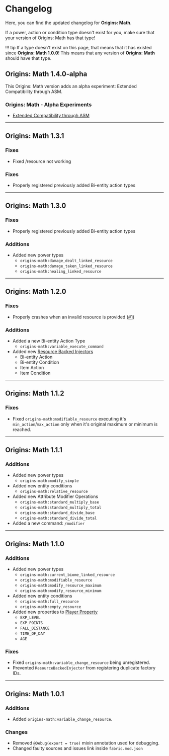 # Changelog

Here, you can find the updated changelog for **Origins: Math**.

If a power, action or condition type doesn't exist for you, make sure that your version of Origins: Math has that type!

!!! tip
	If a type doesn't exist on this page, that means that it has existed since **Origins: Math 1.0.0**! This means that any version of **Origins: Math** should have that type.

## Origins: Math 1.4.0-alpha
This Origins: Math version adds an alpha experiment: Extended Compatibility through ASM.

### Origins: Math - Alpha Experiments
- [Extended Compatibility through ASM](./experiments/extended_compatibility_through_asm.md)

<hr>

## Origins: Math 1.3.1
### Fixes
- Fixed /resource not working

### Fixes
- Properly registered previously added Bi-entity action types

<hr>

## Origins: Math 1.3.0
### Fixes
- Properly registered previously added Bi-entity action types

### Additions
- Added new power types
  - `origins-math:damage_dealt_linked_resource`
  - `origins-math:damage_taken_linked_resource`
  - `origins-math:healing_linked_resource`

<hr>

## Origins: Math 1.2.0
### Fixes
- Properly crashes when an invalid resource is provided ([#1](https://github.com/xrickastley/origins-math/issues/1))

### Additions
- Added a new Bi-entity Action Type
  - `origins-math:variable_execute_command`
- Added new [Resource Backed Injectors](./notes/resource_backed_fields/)
  - Bi-entity Action
  - Bi-entity Condition
  - Item Action
  - Item Condition

<hr>

## Origins: Math 1.1.2
### Fixes
- Fixed `origins-math:modifiable_resource` executing it's `min_action`/`max_action` only when it's original maximum or minimum is reached.

<hr>

## Origins: Math 1.1.1
### Additions
- Added new power types
	- `origins-math:modify_simple`
- Added new entity conditions
	- `origins-math:relative_resource`
- Added new Attribute Modifier Operations
	- `origins-math:standard_multiply_base`
	- `origins-math:standard_multiply_total`
	- `origins-math:standard_divide_base`
	- `origins-math:standard_divide_total`
- Added a new command: `/modifier`

<hr>

## Origins: Math 1.1.0
### Additions
- Added new power types
	- `origins-math:current_biome_linked_resource`
	- `origins-math:modifiable_resource`
	- `origins-math:modify_resource_maximum`
	- `origins-math:modify_resource_minimum`
- Added new entity conditions
	- `origins-math:full_resource`
	- `origins-math:empty_resource`
- Added new properties to [Player Property](./types/data_types/player_property/)
	- `EXP_LEVEL`
	- `EXP_POINTS`
	- `FALL_DISTANCE`
	- `TIME_OF_DAY`
	- `AGE`

### Fixes
- Fixed `origins-math:variable_change_resource` being unregistered.
- Prevented `ResourceBackedInjector` from registering duplicate factory IDs.

<hr>

## Origins: Math 1.0.1
### Additions
- Added `origins-math:variable_change_resource`.

### Changes
- Removed `@Debug(export = true)` mixin annotation used for debugging.
- Changed faulty sources and issues link inside `fabric.mod.json`